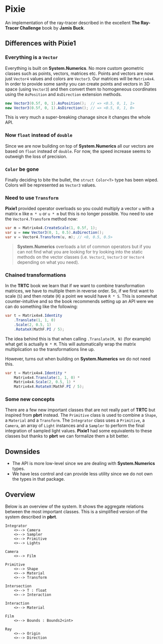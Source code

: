 # Pixie
An implementation of the ray-tracer described in the excellent **The Ray-Tracer 
Challenge** book by **Jamis Buck**.

## Differences with Pixie1
### Everything is a `Vector`
Everything is built on **System.Numerics**. No more custom geometric classes 
such as points, vectors, matrices etc. Points and vectors are now just `Vector4`
values and colors are `Vector3`. Our matrices will be `Matrix4x4`. In order to 
provide some sanity you can create points and vectors in 3D space 
(using `Vector3`) and then convert them to homogeneous coordinates using the 
`AsPosition` and `AsDirection` extension methods.
```csharp
new Vector3(0.5f, 0, 1).AsPosition();  // => <0.5, 0, 1, 1>
new Vector3(0.5f, 0, 1).AsDirection(); // => <0.5, 0, 1, 0>
```

This is very much a super-breaking chanage since it changes the whole API.

### Now `float` instead of `double`
Since we are now building on top of **System.Numerics** all our vectors are
based on `float` instead of `double`. For now, the speed increase seems to
outweigh the loss of precision.

### `Color` be gone
Finally deciding to bite the bullet, the `struct Color<T>` type has been wiped.
Colors will be represented as `Vector3` values.

### Need to use `Transform`
**Pixie1** provided operator overloads so you could multiply a vector `u` with
a matrix `m` like `m * u` or `u * m` but this is no longer possible. You need
to use the `Vector4.Transform` method now:
```csharp
var m = Matrix4x4.CreateScale(1, 0.5f, 1);
var u = new Vector3(0, 1, 0.5).AsDirection();
var v = Vector4.Transform(u, m); // <0, 0.5, 0.5>
```

> **System.Numerics** overloads a lot of common operators but if you can not
> find what you are looking for try looking into the static methods on the
> vector classes (i.e. `Vector2`, `Vector3` or `Vector4` depending on what you
> need).

### Chained transformations
In the **TRTC** book we learn that if we want to combine transformation
matrices, we have to multiple them in reverse order. So, if we first want to
scale (`S`) and then rotate (`R`) a point we would have `R * S`. This is
somewhat counter-intuitive and so the book recommends setting up an API were
we can do something like the following:
```csharp
var t = Matrix4x4.Identity
    .Translate(1, 1, 0)
    .Scale(2, 0.5, 1)
    .RotateX(MathF.PI / 5);
```

The idea behind this is that when calling `.Translate(M, N)` (for example) what
get is actually `N * M`. This will automatically wrap the matrix multiplication
so the transformations line up.

However, turns out when building on **System.Numerics** we do not need this.
```csharp
var t = Matrix4x4.Identity *
    Matrix4x4.Translate(1, 1, 0) *
    Matrix4x4.Scale(2, 0.5, 1) *
    Matrix4x4.RotateX(MathF.PI / 5);
```

### Some new concepts
There are a few new important classes that are not really part of **TRTC** but
inspired from **pbrt** instead. The `Primitive` class is used to combine a 
`Shape`, a `Material` and a `Transform`. The `Integrator` class uses a 
`Primitive`, a `Camera`, an array of `Light` instances and a `Sampler` to 
perform the final integration of sampled light values. **Pixie1** had some
equivalents to these classes but thanks to **pbrt** we can formalize them a bit 
better.

## Downsides
* The API is more low-level since we are dealing with **System.Numerics** types.
* We have less control and can provide less utility since we do not own the 
types in that package.

## Overview
Below is an overview of the system. It shows the aggregate relations between
the most important classes. This is a simplified version of the system 
described in **pbrt**.
```
Integrator 
    <>--> Camera
    <>--> Sampler
    <>--> Primitive
    <>--> Lights

Camera
    <>--> Film

Primitive
    <>--> Shape
    <>--> Material
    <>--> Transform

Intersection
    <>--> T : float
    <>--> Interaction

Interaction
    <>--> Material

Film
    <>--> Bounds : Bounds2<int>

Ray
    <>--> Origin
    <>--> Direction
```